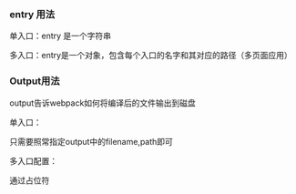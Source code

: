 ### entry 用法

单入口：entry 是一个字符串

多入口：entry是一个对象，包含每个入口的名字和其对应的路径（多页面应用）

### Output用法

output告诉webpack如何将编译后的文件输出到磁盘

单入口：

只需要照常指定output中的filename,path即可

多入口配置：

通过占位符